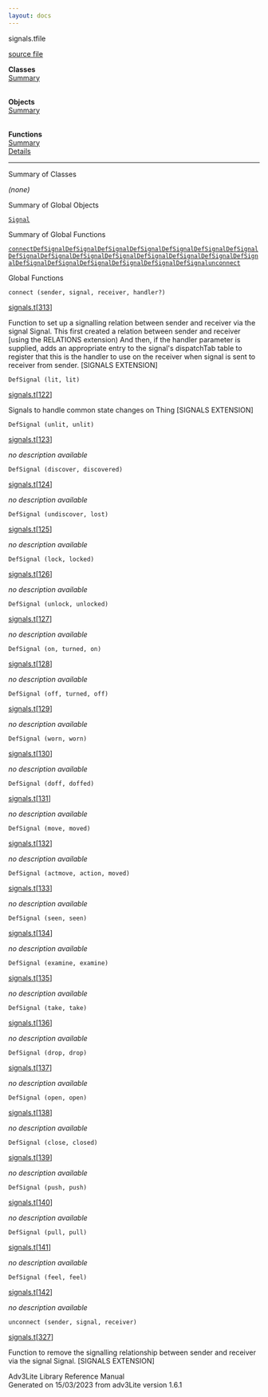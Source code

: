 ```yaml
---
layout: docs
---
```

<span class="title">signals.t</span><span class="type">file</span>

[source file](../source/signals.t.html)

**Classes**  
[Summary](#_ClassSummary_)  
 

**Objects**  
[Summary](#_ObjectSummary_)  
 

**Functions**  
[Summary](#_FunctionSummary_)  
[Details](#_Functions_)



--------------------------------------------------------



<span id="_ClassSummary_"></span>



<span class="hdln">Summary of Classes</span>  



*(none)* <span id="_ObjectSummary_"></span>



<span class="hdln">Summary of Global Objects</span>  



[`Signal`](../object/Signal.html)
<span id="FunctionSummary_"></span>



<span class="hdln">Summary of Global Functions</span>  



[`connect`](#connect)[`DefSignal`](#DefSignal)[`DefSignal`](#DefSignal)[`DefSignal`](#DefSignal)[`DefSignal`](#DefSignal)[`DefSignal`](#DefSignal)[`DefSignal`](#DefSignal)[`DefSignal`](#DefSignal)[`DefSignal`](#DefSignal)[`DefSignal`](#DefSignal)[`DefSignal`](#DefSignal)[`DefSignal`](#DefSignal)[`DefSignal`](#DefSignal)[`DefSignal`](#DefSignal)[`DefSignal`](#DefSignal)[`DefSignal`](#DefSignal)[`DefSignal`](#DefSignal)[`DefSignal`](#DefSignal)[`DefSignal`](#DefSignal)[`DefSignal`](#DefSignal)[`DefSignal`](#DefSignal)[`DefSignal`](#DefSignal)[`unconnect`](#unconnect)

<span id="_Functions_"></span>



<span class="hdln">Global Functions</span>  



<span id="connect"></span>

`connect (sender, signal, receiver, handler?)`

[signals.t](../file/signals.t.html)\[[313](../source/signals.t.html#313)\]



Function to set up a signalling relation between sender and receiver via
the signal Signal. This first created a relation between sender and
receiver \[using the RELATIONS extension) And then, if the handler
parameter is supplied, adds an appropriate entry to the signal's
dispatchTab table to register that this is the handler to use on the
receiver when signal is sent to receiver from sender. \[SIGNALS
EXTENSION\]



<span id="DefSignal"></span>

`DefSignal (lit, lit)`

[signals.t](../file/signals.t.html)\[[122](../source/signals.t.html#122)\]



Signals to handle common state changes on Thing \[SIGNALS EXTENSION\]



<span id="DefSignal"></span>

`DefSignal (unlit, unlit)`

[signals.t](../file/signals.t.html)\[[123](../source/signals.t.html#123)\]



*no description available*



<span id="DefSignal"></span>

`DefSignal (discover, discovered)`

[signals.t](../file/signals.t.html)\[[124](../source/signals.t.html#124)\]



*no description available*



<span id="DefSignal"></span>

`DefSignal (undiscover, lost)`

[signals.t](../file/signals.t.html)\[[125](../source/signals.t.html#125)\]



*no description available*



<span id="DefSignal"></span>

`DefSignal (lock, locked)`

[signals.t](../file/signals.t.html)\[[126](../source/signals.t.html#126)\]



*no description available*



<span id="DefSignal"></span>

`DefSignal (unlock, unlocked)`

[signals.t](../file/signals.t.html)\[[127](../source/signals.t.html#127)\]



*no description available*



<span id="DefSignal"></span>

`DefSignal (on, turned, on)`

[signals.t](../file/signals.t.html)\[[128](../source/signals.t.html#128)\]



*no description available*



<span id="DefSignal"></span>

`DefSignal (off, turned, off)`

[signals.t](../file/signals.t.html)\[[129](../source/signals.t.html#129)\]



*no description available*



<span id="DefSignal"></span>

`DefSignal (worn, worn)`

[signals.t](../file/signals.t.html)\[[130](../source/signals.t.html#130)\]



*no description available*



<span id="DefSignal"></span>

`DefSignal (doff, doffed)`

[signals.t](../file/signals.t.html)\[[131](../source/signals.t.html#131)\]



*no description available*



<span id="DefSignal"></span>

`DefSignal (move, moved)`

[signals.t](../file/signals.t.html)\[[132](../source/signals.t.html#132)\]



*no description available*



<span id="DefSignal"></span>

`DefSignal (actmove, action, moved)`

[signals.t](../file/signals.t.html)\[[133](../source/signals.t.html#133)\]



*no description available*



<span id="DefSignal"></span>

`DefSignal (seen, seen)`

[signals.t](../file/signals.t.html)\[[134](../source/signals.t.html#134)\]



*no description available*



<span id="DefSignal"></span>

`DefSignal (examine, examine)`

[signals.t](../file/signals.t.html)\[[135](../source/signals.t.html#135)\]



*no description available*



<span id="DefSignal"></span>

`DefSignal (take, take)`

[signals.t](../file/signals.t.html)\[[136](../source/signals.t.html#136)\]



*no description available*



<span id="DefSignal"></span>

`DefSignal (drop, drop)`

[signals.t](../file/signals.t.html)\[[137](../source/signals.t.html#137)\]



*no description available*



<span id="DefSignal"></span>

`DefSignal (open, open)`

[signals.t](../file/signals.t.html)\[[138](../source/signals.t.html#138)\]



*no description available*



<span id="DefSignal"></span>

`DefSignal (close, closed)`

[signals.t](../file/signals.t.html)\[[139](../source/signals.t.html#139)\]



*no description available*



<span id="DefSignal"></span>

`DefSignal (push, push)`

[signals.t](../file/signals.t.html)\[[140](../source/signals.t.html#140)\]



*no description available*



<span id="DefSignal"></span>

`DefSignal (pull, pull)`

[signals.t](../file/signals.t.html)\[[141](../source/signals.t.html#141)\]



*no description available*



<span id="DefSignal"></span>

`DefSignal (feel, feel)`

[signals.t](../file/signals.t.html)\[[142](../source/signals.t.html#142)\]



*no description available*



<span id="unconnect"></span>

`unconnect (sender, signal, receiver)`

[signals.t](../file/signals.t.html)\[[327](../source/signals.t.html#327)\]



Function to remove the signalling relationship between sender and
receiver via the signal Signal. \[SIGNALS EXTENSION\]





Adv3Lite Library Reference Manual  
Generated on 15/03/2023 from adv3Lite version 1.6.1


